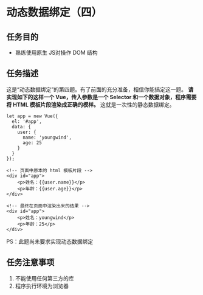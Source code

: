 # 动态数据绑定（四）

## 任务目的
* 熟练使用原生 JS对操作 DOM 结构

## 任务描述
这是“动态数据绑定”的第四题。有了前面的充分准备，相信你能搞定这一题。
**请实现如下的这样一个 Vue，传入参数是一个 Selector 和一个数据对象，程序需要将 HTML 模板片段渲染成正确的模样。**
这就是一次性的静态数据绑定。

```
let app = new Vue({
  el: '#app',
  data: {
    user: {
      name: 'youngwind',
      age: 25
    }
  }
});
```

```
<!-- 页面中原本的 html 模板片段 -->
<div id="app">
    <p>姓名：{{user.name}}</p>
    <p>年龄：{{user.age}}</p>
</div>
```

```
<!-- 最终在页面中渲染出来的结果 -->
<div id="app">
    <p>姓名：youngwind</p>
    <p>年龄：25</p>
</div>
```

PS：此题尚未要求实现动态数据绑定

## 任务注意事项
1. 不能使用任何第三方的库
2. 程序执行环境为浏览器
